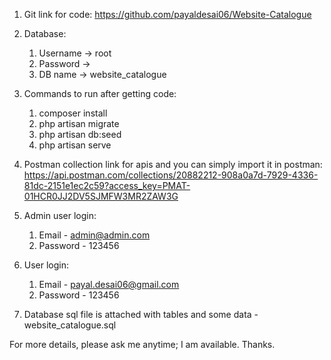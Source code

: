 1) Git link for code:
https://github.com/payaldesai06/Website-Catalogue

2) Database:
    1. Username -> root
    2. Password -> 
    3. DB name -> website_catalogue

3) Commands to run after getting code:
    1. composer install
    2. php artisan migrate
    3. php artisan db:seed
    4. php artisan serve

4) Postman collection link for apis and you can simply import it in postman: 
https://api.postman.com/collections/20882212-908a0a7d-7929-4336-81dc-2151e1ec2c59?access_key=PMAT-01HCR0JJ2DV5SJMFW3MR2ZAW3G

5) Admin user login:
    1. Email - admin@admin.com
    2. Password - 123456

6) User login:
    1. Email - payal.desai06@gmail.com
    2. Password - 123456

7) Database sql file is attached with tables and some data - website_catalogue.sql

For more details, please ask me anytime; I am available. Thanks.
